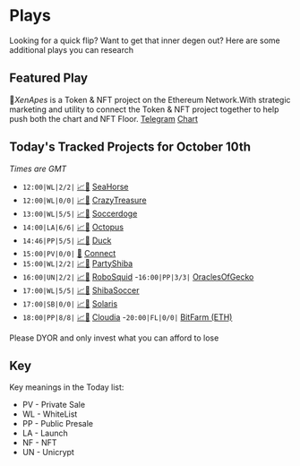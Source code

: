 
# Plays

Looking for a quick flip? Want to get that inner degen out? Here are some additional plays you can research

## Featured Play

🦍*XenApes* is a Token & NFT project on the Ethereum Network.With strategic marketing and utility to connect the Token & NFT project together to help push both the chart and NFT Floor.
[Telegram](https://t.me/XenApes) 
[Chart](https://dexscreener.com/ethereum/0x354b285e8289f7E94e1AFDdf0da3eABD18C6c194) 

## Today's Tracked Projects for October 10th
_Times are GMT_

- `12:00|WL|2/2|` [📈](https://app.nexuscrypto.com/token/bsc/0x3ecc5a95aadd617a8f6acc5ffb94094122024e35)[📲](https://www.pinksale.finance/launchpad/0xFD48c661bb8FEE0B4c263170093721bc2d6EeBEF?chain=BSC) [SeaHorse](https://t.me/SeahorseChain)
- `12:00|WL|0/0|` [📈](https://app.nexuscrypto.com/token/bsc/0x47ca78c8b49122dcabee58e339ff98d51b6ad4b3)[📲](https://www.pinksale.finance/launchpad/0xE5f223bd25baFB7926cDD72bCAF5009dB291D17b?chain=BSC) [CrazyTreasure](https://t.me/CrazyTreasure_Official_Group)
- `13:00|WL|5/5|` [📈](https://app.nexuscrypto.com/token/bsc/0x4cfd65f8264f66ba32f8c5fd98e22def34564187)[📲](https://www.pinksale.finance/launchpad/0xCb98164fa0f6CC958Ca608d5AEdc2640A3F55a0a?chain=BSC) [Soccerdoge](https://t.me/Soccerdoge_en)
- `14:00|LA|6/6|` [📈](https://app.nexuscrypto.com/token/bsc/0xc907b20db53634b8365236ca8bc28e0c4d863239)[📲](https://www.pinksale.finance/launchpad/0x23425e0ADd221D0C4Be2c80CA14f285C6466473E?chain=BSC) [Octopus](https://t.me/OctopusGlobal)
- `14:46|PP|5/5|` [📈](https://app.nexuscrypto.com/token/bsc/0xa5ff5bee8dcdaae13f486c71e2cd48be1aa097c7)[📲](https://www.pinksale.finance/launchpad/0x37E5344ac031e028Cd21Af4ffF2bFC7b67aD6217?chain=BSC) [Duck](https://t.me/DuckLOL)
- `15:00|PV|0/0|` [📲](https://www.pinksale.finance/private-sale/0x1e19dd46396f38cc4609a6fdfEfe086a3cfA7e1F/?chain=BSC) [Connect](https://t.me/connectprotocol)
- `15:00|WL|2/2|` [📈](https://app.nexuscrypto.com/token/bsc/0xa6c50063e66a26a1da8e1c39b85d78e74bb469c2)[📲](https://www.pinksale.finance/launchpad/0x13D657490423b6Db9D6989400b41B48537b530E9?chain=BSC) [PartyShiba](https://t.me/PartyShiba)
- `16:00|UN|2/2|` [📈](https://app.nexuscrypto.com/token/bsc/0x958fac5ae04be535093eddc198a9e6850266e07f)[📲](https://app.unicrypt.network/amm/pancake-v2/ilo/0x176a3F94AFE19c56B35Ff8fbF3f43857b0c33EED) [RoboSquid](https://t.me/RoboSquidToken)
-`16:00|PP|3/3|`  [OraclesOfGecko](https://t.me/OracleOfGeckoPortal)
- `17:00|WL|5/5|` [📈](https://app.nexuscrypto.com/token/bsc/0x0872c9b21f1a4463ee8f5a023d25c4d4188eabf5)[📲](https://www.pinksale.finance/launchpad/0x35F3a13B867ff40E6CB99e54b1A1490D5F4fBE1e?chain=BSC) [ShibaSoccer](https://t.me/shibasoccerleagueofficial)
- `17:00|SB|0/0|` [📈](https://app.nexuscrypto.com/token/bsc/0x5879e032b77099bca9c62b27a9b004fd7e6334a1)[📲](https://www.pinksale.finance/launchpad/0x990A0BEeeB579d6f140eB027a2797f662b042c53?chain=BSC) [Solaris](https://t.me/solaris_bet)
- `18:00|PP|8/8|` [📈](https://app.nexuscrypto.com/token/bsc/0x8d8d42aa4d3f23c9365f6c9344f24e15b7f3a7a4)[📲](https://www.pinksale.finance/launchpad/0xCF2B8A8dB9637bfbab94E0271eFE9AC706fbC57c?chain=BSC) [Cloudia](https://t.me/cloudiaexchange)
-`20:00|FL|0/0|`  [BitFarm (ETH)](https://t.me/bitfarmuniverse)

Please DYOR and only invest what you can afford to lose

## Key
Key meanings in the Today list:

- PV - Private Sale
- WL - WhiteList
- PP - Public Presale
- LA - Launch
- NF - NFT
- UN - Unicrypt
